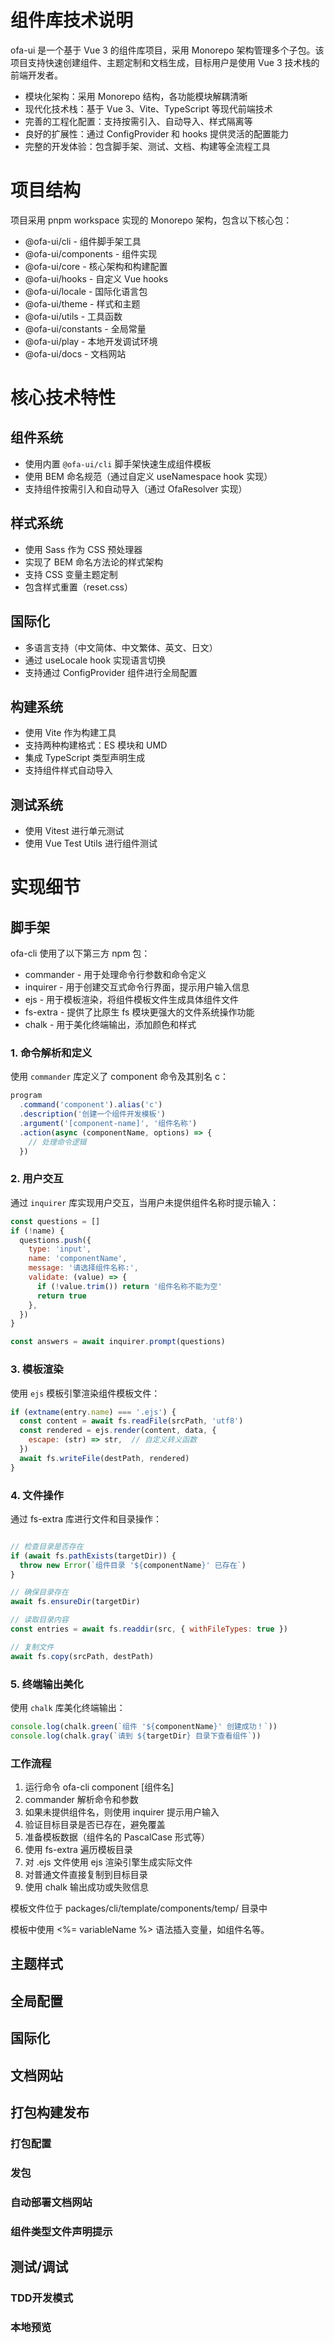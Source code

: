 # 组件库技术说明
ofa-ui 是一个基于 Vue 3 的组件库项目，采用 Monorepo 架构管理多个子包。该项目支持快速创建组件、主题定制和文档生成，目标用户是使用 Vue 3 技术栈的前端开发者。

- 模块化架构：采用 Monorepo 结构，各功能模块解耦清晰
- 现代化技术栈：基于 Vue 3、Vite、TypeScript 等现代前端技术
- 完善的工程化配置：支持按需引入、自动导入、样式隔离等
- 良好的扩展性：通过 ConfigProvider 和 hooks 提供灵活的配置能力
- 完整的开发体验：包含脚手架、测试、文档、构建等全流程工具

# 项目结构
项目采用 pnpm workspace 实现的 Monorepo 架构，包含以下核心包：

- @ofa-ui/cli - 组件脚手架工具
- @ofa-ui/components - 组件实现
- @ofa-ui/core - 核心架构和构建配置
- @ofa-ui/hooks - 自定义 Vue hooks
- @ofa-ui/locale - 国际化语言包
- @ofa-ui/theme - 样式和主题
- @ofa-ui/utils - 工具函数
- @ofa-ui/constants - 全局常量
- @ofa-ui/play - 本地开发调试环境
- @ofa-ui/docs - 文档网站

# 核心技术特性
## 组件系统
- 使用内置 `@ofa-ui/cli` 脚手架快速生成组件模板
- 使用 BEM 命名规范（通过自定义 useNamespace hook 实现）
- 支持组件按需引入和自动导入（通过 OfaResolver 实现）


## 样式系统
- 使用 Sass 作为 CSS 预处理器
- 实现了 BEM 命名方法论的样式架构
- 支持 CSS 变量主题定制
- 包含样式重置（reset.css）

##  国际化
- 多语言支持（中文简体、中文繁体、英文、日文）
- 通过 useLocale hook 实现语言切换
- 支持通过 ConfigProvider 组件进行全局配置

##  构建系统
- 使用 Vite 作为构建工具
- 支持两种构建格式：ES 模块和 UMD
- 集成 TypeScript 类型声明生成
- 支持组件样式自动导入

##  测试系统
- 使用 Vitest 进行单元测试
- 使用 Vue Test Utils 进行组件测试
 
# 实现细节


## 脚手架
ofa-cli 使用了以下第三方 npm 包：

- commander - 用于处理命令行参数和命令定义
- inquirer - 用于创建交互式命令行界面，提示用户输入信息
- ejs - 用于模板渲染，将组件模板文件生成具体组件文件
- fs-extra - 提供了比原生 fs 模块更强大的文件系统操作功能
- chalk - 用于美化终端输出，添加颜色和样式

### 1. 命令解析和定义
使用 `commander` 库定义了 component 命令及其别名 c：

```js
program
  .command('component').alias('c')
  .description('创建一个组件开发模板')
  .argument('[component-name]', '组件名称')
  .action(async (componentName, options) => {
    // 处理命令逻辑
  })
```

### 2. 用户交互
通过 `inquirer` 库实现用户交互，当用户未提供组件名称时提示输入：

```js
const questions = []
if (!name) {
  questions.push({
    type: 'input',
    name: 'componentName',
    message: '请选择组件名称:',
    validate: (value) => {
      if (!value.trim()) return '组件名称不能为空'
      return true
    },
  })
}

const answers = await inquirer.prompt(questions)
```

### 3. 模板渲染
使用 `ejs` 模板引擎渲染组件模板文件：

```js
if (extname(entry.name) === '.ejs') {
  const content = await fs.readFile(srcPath, 'utf8')
  const rendered = ejs.render(content, data, {
    escape: (str) => str,  // 自定义转义函数
  })
  await fs.writeFile(destPath, rendered)
}
```

### 4. 文件操作
通过 fs-extra 库进行文件和目录操作：

```js

// 检查目录是否存在
if (await fs.pathExists(targetDir)) {
  throw new Error(`组件目录 '${componentName}' 已存在`)
}

// 确保目录存在
await fs.ensureDir(targetDir)

// 读取目录内容
const entries = await fs.readdir(src, { withFileTypes: true })

// 复制文件
await fs.copy(srcPath, destPath)
```

### 5. 终端输出美化
使用 `chalk` 库美化终端输出：

```js
console.log(chalk.green(`组件 '${componentName}' 创建成功！`))
console.log(chalk.gray(`请到 ${targetDir} 目录下查看组件`))
```

### 工作流程
1. 运行命令 ofa-cli component [组件名]
2. commander 解析命令和参数
3. 如果未提供组件名，则使用 inquirer 提示用户输入
4. 验证目标目录是否已存在，避免覆盖
5. 准备模板数据（组件名的 PascalCase 形式等）
6. 使用 fs-extra 遍历模板目录
7. 对 .ejs 文件使用 ejs 渲染引擎生成实际文件
8. 对普通文件直接复制到目标目录
9. 使用 chalk 输出成功或失败信息

模板文件位于 packages/cli/template/components/temp/ 目录中

模板中使用 <%= variableName %> 语法插入变量，如组件名等。

## 主题样式

## 全局配置

## 国际化

## 文档网站

## 打包构建发布

### 打包配置

### 发包

### 自动部署文档网站

### 组件类型文件声明提示

## 测试/调试

### TDD开发模式

### 本地预览

